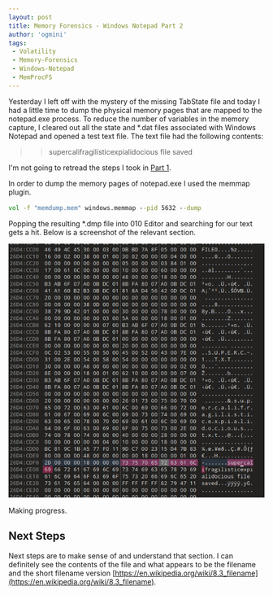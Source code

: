 ```yaml
---
layout: post
title: Memory Forensics - Windows Notepad Part 2
author: 'ogmini'
tags:
 - Volatility
 - Memory-Forensics
 - Windows-Notepad
 - MemProcFS
---
```


Yesterday I left off with the mystery of the missing TabState file and today I had a little time to dump the physical memory pages that are mapped to the notepad.exe process. To reduce the number of variables in the memory capture, I cleared out all the state and *.dat files associated with Windows Notepad and opened a test text file. The text file had the following contents:

>> supercalifragilisticexpialidocious file saved

I'm not going to retread the steps I took in [Part 1](https://ogmini.github.io/2025/08/13/Memory-Forensics-Windows-Notepad-Part-1.html).

In order to dump the memory pages of notepad.exe I used the memmap plugin.

~~~ cmd
vol -f "memdump.mem" windows.memmap --pid 5632 --dump 
~~~

Popping the resulting *.dmp file into 010 Editor and searching for our text gets a hit. Below is a screenshot of the relevant section.

![Plugin](/images/windowsnotepad/mem_savedfile.png)

Making progress.

## Next Steps

Next steps are to make sense of and understand that section. I can definitely see the contents of the file and what appears to be the filename and the short filename version [https://en.wikipedia.org/wiki/8.3_filename](https://en.wikipedia.org/wiki/8.3_filename).  
